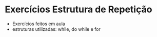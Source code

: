 # Exercícios Estrutura de Repetição

 - Exercícios feitos em aula
 - estruturas utilizadas: while, do while e for
